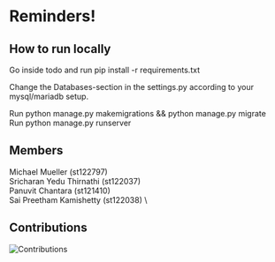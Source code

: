 # Reminders!

## How to run locally

Go inside todo and run pip install -r requirements.txt

Change the Databases-section in the settings.py according to your mysql/mariadb setup.

Run python manage.py makemigrations && python manage.py migrate \
Run python manage.py runserver



## Members

Michael Mueller (st122797) \
Sricharan Yedu Thirnathi (st122037) \
Panuvit Chantara (st121410) \
Sai Preetham Kamishetty (st122038) \

## Contributions

![Contributions](https://user-images.githubusercontent.com/97950172/163948774-4c3ac69d-1fc1-4bc1-add9-a69c5366c306.png)
